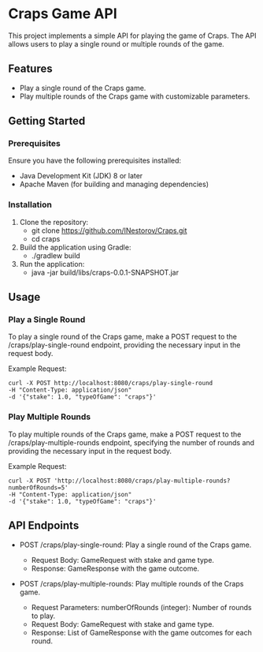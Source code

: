 # Craps Game API
This project implements a simple API for playing the game of Craps. 
The API allows users to play a single round or multiple rounds of the game.

## Features
* Play a single round of the Craps game.
* Play multiple rounds of the Craps game with customizable parameters.

## Getting Started

### Prerequisites
Ensure you have the following prerequisites installed:
* Java Development Kit (JDK) 8 or later
* Apache Maven (for building and managing dependencies)

### Installation
1. Clone the repository:
   * git clone https://github.com/INestorov/Craps.git
   * cd craps
2. Build the application using Gradle:
   *   ./gradlew build
3. Run the application:
   * java -jar build/libs/craps-0.0.1-SNAPSHOT.jar

## Usage

### Play a Single Round
To play a single round of the Craps game, make a POST request to the /craps/play-single-round endpoint,
providing the necessary input in the request body.

Example Request:

    curl -X POST http://localhost:8080/craps/play-single-round
    -H "Content-Type: application/json"
    -d '{"stake": 1.0, "typeOfGame": "craps"}'

### Play Multiple Rounds

To play multiple rounds of the Craps game, make a POST request to the /craps/play-multiple-rounds endpoint, specifying the number of rounds and providing the necessary input in the request body.

Example Request:

    curl -X POST 'http://localhost:8080/craps/play-multiple-rounds?numberOfRounds=5'
    -H "Content-Type: application/json"
    -d '{"stake": 1.0, "typeOfGame": "craps"}'

## API Endpoints

* POST /craps/play-single-round: Play a single round of the Craps game.
    * Request Body: GameRequest with stake and game type.
    * Response: GameResponse with the game outcome.


* POST /craps/play-multiple-rounds: Play multiple rounds of the Craps game.
    * Request Parameters: numberOfRounds (integer): Number of rounds to play.
    * Request Body: GameRequest with stake and game type.
    * Response: List of GameResponse with the game outcomes for each round.
